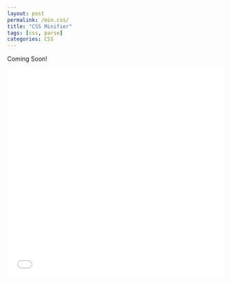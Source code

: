 ```yaml
---
layout: post
permalink: /min.css/
title: "CSS Minifier"
tags: [css, parse]
categories: CSS
---
```


Coming Soon!

<iframe loading="lazy" src="/embed/css-minifier" title="TITLE" height="485" width="100%" frameborder="0" scrolling="no"></iframe>

